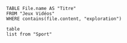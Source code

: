```dataview
TABLE File.name AS "Titre" 
FROM "Jeux Vidéos"
WHERE contains(file.content, "exploration")
```
```dataview
table 
list from "Sport"
```


